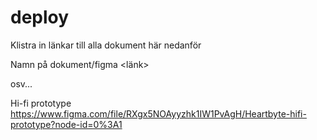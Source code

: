 # deploy

Klistra in länkar till alla dokument här nedanför

Namn på dokument/figma
<länk>

osv...

Hi-fi prototype
https://www.figma.com/file/RXgx5NOAyyzhk1IW1PvAgH/Heartbyte-hifi-prototype?node-id=0%3A1